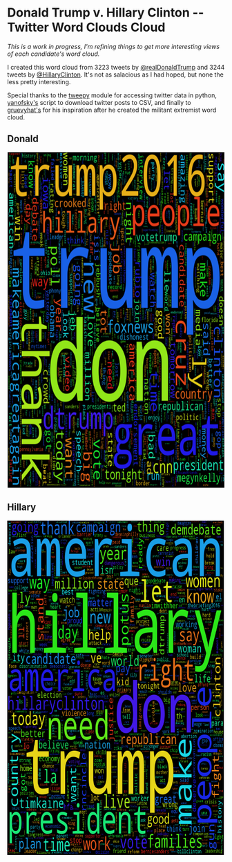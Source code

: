 # Donald Trump v. Hillary Clinton -- Twitter Word Clouds Cloud #
*This is a work in progress, I'm refining things to get more interesting views of each candidate's word cloud.*

I created this word cloud from 3223 tweets by <a href="https://twitter.com/realDonaldTrump" target="_blank">@realDonaldTrump</a> and 3244 tweets by <a href="https://twitter.com/HillaryClinton" target="_blank">@HillaryClinton</a>. It's not as salacious as I had hoped, but none the less pretty interesting.

Special thanks to the <a href="https://github.com/tweepy/tweepy" target="_blank">tweepy</a> module for accessing twitter data in python, <a href="https://gist.github.com/yanofsky/5436496" target="_blank">yanofsky's</a> script to download twitter posts to CSV, and finally to <a href="https://www.kaggle.com/gruevyhat/d/kzaman/how-isis-uses-twitter/militant-extremist-wordcloud" target="_blank">gruevyhat's</a> for his inspiration after he created the militant extremist word cloud.

## Donald ##

<img src="./trump.png" width="778" height="779">

## Hillary ##

<img src="./clinton.png" width="779" height="778">
